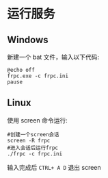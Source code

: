 # 运行服务

## Windows

新建一个 bat 文件，输入以下代码:

```
@echo off
frpc.exe -c frpc.ini
pause
```

## Linux

使用 screen 命令运行:

```
#创建一个screen会话
screen -R frpc
#进入会话后运行frpc
./frpc -c frpc.ini
```

输入完成后 `CTRL+ A D` 退出 screen
